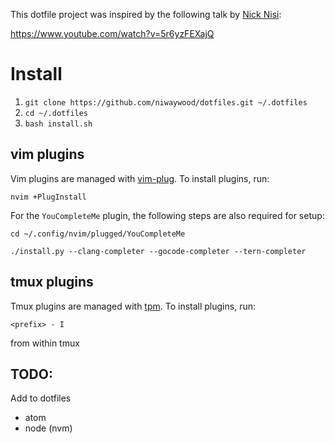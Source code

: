 This dotfile project was inspired by the following talk by [Nick Nisi](https://github.com/nicknisi/):

https://www.youtube.com/watch?v=5r6yzFEXajQ

# Install

1. `git clone https://github.com/niwaywood/dotfiles.git ~/.dotfiles`
2. `cd ~/.dotfiles`
3. `bash install.sh`

## vim plugins

Vim plugins are managed with [vim-plug](https://github.com/junegunn/vim-plug). To install plugins, run:

`nvim +PlugInstall`

For the `YouCompleteMe` plugin, the following steps are also required for setup:

`cd ~/.config/nvim/plugged/YouCompleteMe`

`./install.py --clang-completer --gocode-completer --tern-completer`

## tmux plugins

Tmux plugins are managed with [tpm](https://github.com/tmux-plugins/tpm). To install plugins, run:

`<prefix> - I`

from within tmux

## TODO:
Add to dotfiles
- atom
- node (nvm)
